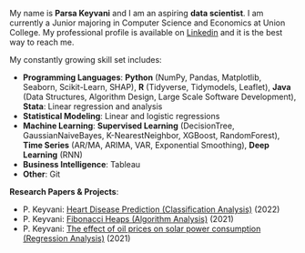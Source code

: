 My name is **Parsa Keyvani** and I am an aspiring **data scientist**. I am currently a Junior majoring in Computer Science and Economics at Union College. 
My professional profile is available on [Linkedin](https://www.linkedin.com/in/parsa-keyvani/) and it is the best way to reach me. 

My constantly growing skill set includes: 
* **Programming Languages**: **Python** (NumPy, Pandas, Matplotlib, Seaborn, Scikit-Learn, SHAP), **R** (Tidyverse, Tidymodels, Leaflet), **Java** (Data Structures, Algorithm Design, Large Scale Software Development), **Stata**: Linear regression and analysis
* **Statistical Modeling**: Linear and logistic regressions
* **Machine Learning**: **Supervised Learning** (DecisionTree, GaussianNaiveBayes, K-NearestNeighbor, XGBoost, RandomForest), **Time Series** (AR/MA, ARIMA, VAR, Exponential Smoothing), **Deep Learning** (RNN)
* **Business Intelligence**: Tableau
* **Other**: Git

**Research Papers & Projects**:
* P. Keyvani: [Heart Disease Prediction (Classification Analysis)](https://github.com/keyvanip/Heart-Disease-Prediction.git) (2022)
* P. Keyvani: [Fibonacci Heaps (Algorithm Analysis)](https://github.com/keyvanip/CSC250-Algorithm-Design-and-Analysis.git) (2021)
* P. Keyvani: [The effect of oil prices on solar power consumption (Regression Analysis)](https://github.com/keyvanip/ECO243-Intro-to-Econometrics.git) (2021)
            
